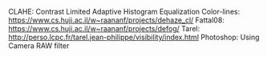 CLAHE: Contrast Limited Adaptive Histogram Equalization
Color-lines: https://www.cs.huji.ac.il/w~raananf/projects/dehaze_cl/
Fattal08: https://www.cs.huji.ac.il/w~raananf/projects/defog/
Tarel: http://perso.lcpc.fr/tarel.jean-philippe/visibility/index.html
Photoshop: Using Camera RAW filter

